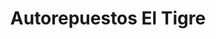 ---
title: "Autorepuestos El Tigre"
url: /la-paz/autorepuestos-el-tigre/
shop: piezas de automóviles
---